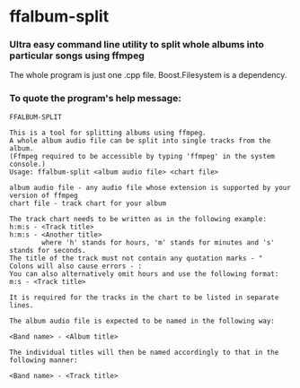 # ffalbum-split

### Ultra easy command line utility to split whole albums into particular songs using ffmpeg

The whole program is just one .cpp file. Boost.Filesystem is a dependency.

### To quote the program's help message:
```
FFALBUM-SPLIT

This is a tool for splitting albums using ffmpeg.
A whole album audio file can be split into single tracks from the album.
(Ffmpeg required to be accessible by typing 'ffmpeg' in the system console.)
Usage: ffalbum-split <album audio file> <chart file>

album audio file - any audio file whose extension is supported by your version of ffmpeg
chart file - track chart for your album

The track chart needs to be written as in the following example:
h:m:s - <Track title>
h:m:s - <Another title>
        where 'h' stands for hours, 'm' stands for minutes and 's' stands for seconds.
The title of the track must not contain any quotation marks - "   Colons will also cause errors - :
You can also alternatively omit hours and use the following format:
m:s - <Track title>

It is required for the tracks in the chart to be listed in separate lines.

The album audio file is expected to be named in the following way:

<Band name> - <Album title>

The individual titles will then be named accordingly to that in the following manner:

<Band name> - <Track title>
```
